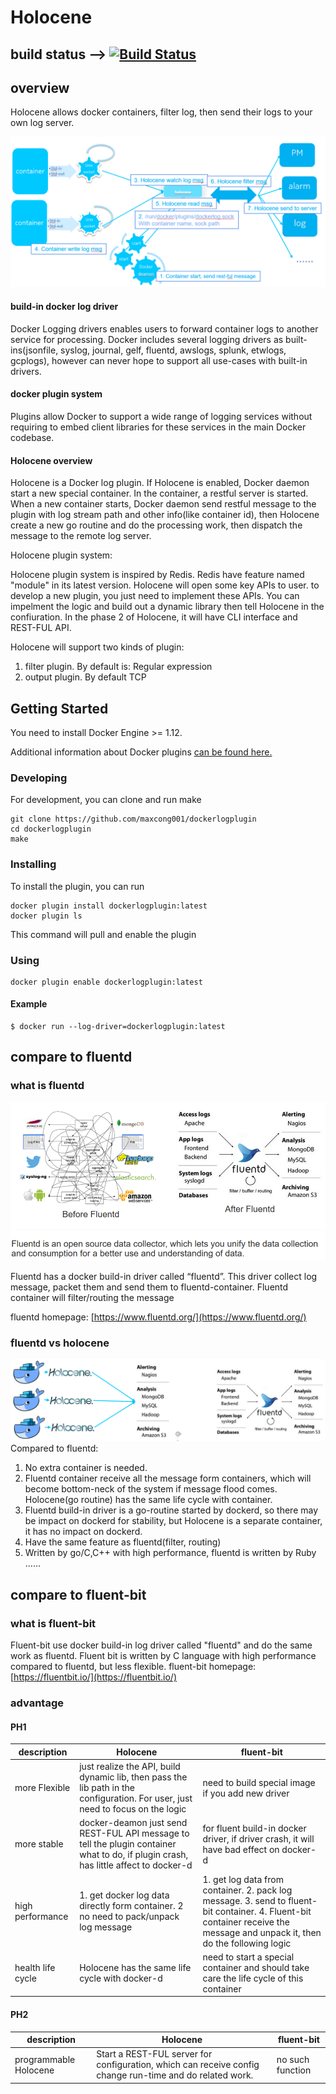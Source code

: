 # Holocene
## build status --> [![Build Status](https://travis-ci.org/maxcong001/dockerlogplugin.svg?branch=master)](https://travis-ci.org/maxcong001/dockerlogplugin)


## overview
Holocene allows docker containers, filter log, then send their logs to your own log server.

[![Holocene](https://github.com/maxcong001/dockerlogplugin/blob/master/doc/image/holocene-flow.PNG)](https://github.com/maxcong001/dockerlogplugin/blob/master/doc/image/holocene-flow.PNG)    

#### build-in docker log driver
Docker Logging drivers enables users to forward container logs to another service for processing. Docker includes several logging drivers as built-ins(jsonfile, syslog, journal, gelf, fluentd, awslogs, splunk, etwlogs, gcplogs), however can never hope to support all use-cases with built-in drivers. 
#### docker plugin system
Plugins allow Docker to support a wide range of logging services without requiring to embed client libraries for these services in the main Docker codebase. 
#### Holocene overview
Holocene is a Docker log plugin. If Holocene is enabled, Docker daemon start a new  special container. In the container, a restful server is started.
When a new container starts, Docker daemon send restful message to the plugin with log stream path and other info(like container id), then Holocene create a new go routine and do the processing work, then dispatch the message to the remote log server.

Holocene plugin system:

Holocene plugin system is inspired by Redis. Redis have feature named "module" in its latest version.
Holocene will open some key APIs to user. to develop a new plugin, you just need to implement these APIs. You can impelment the logic and build out a dynamic library then tell Holocene in the confiuration. In the phase 2 of Holocene, it will have CLI interface and REST-FUL API.

Holocene will support two kinds of plugin:
1. filter plugin. By default is: Regular expression
2. output plugin. By default TCP


## Getting Started

You need to install Docker Engine >= 1.12.

Additional information about Docker plugins [can be found here.](https://docs.docker.com/engine/extend/plugins_logging/)


### Developing

For development, you can clone and run make

```
git clone https://github.com/maxcong001/dockerlogplugin
cd dockerlogplugin
make
```

### Installing

To install the plugin, you can run

```
docker plugin install dockerlogplugin:latest 
docker plugin ls
```

This command will pull and enable the plugin

### Using
```
docker plugin enable dockerlogplugin:latest
```

#### Example

```
$ docker run --log-driver=dockerlogplugin:latest

```

## compare to fluentd
### what is fluentd    

[![what is fluentd](https://github.com/maxcong001/dockerlogplugin/blob/master/doc/image/what-is-fluentd.png)](https://github.com/maxcong001/dockerlogplugin/blob/master/doc/image/what-is-fluentd.png)    

Fluentd has a docker build-in driver called “fluentd”. 
This driver collect log message, packet them and send them to fluentd-container. 
Fluentd container will filter/routing the message 

fluentd homepage: [https://www.fluentd.org/](https://www.fluentd.org/)

### fluentd vs holocene
[![compare to fluentd](https://github.com/maxcong001/dockerlogplugin/blob/master/doc/image/holocenevsfluentd.PNG)](https://github.com/maxcong001/dockerlogplugin/blob/master/doc/image/holocenevsfluentd.PNG)
Compared to fluentd:
1. No extra container is needed.
2. Fluentd container receive all the message form containers, which will become bottom-neck of the system if message flood comes.
Holocene(go routine) has the same life cycle with container.
3. Fluentd build-in driver is a go-routine started by dockerd, so there may be impact on dockerd for stability, but Holocene is a separate container, it has no impact on dockerd.
4. Have the same feature as fluentd(filter, routing)
5. Written by go/C,C++ with high performance, fluentd is written by Ruby    
……                                                                   

## compare to fluent-bit

### what is fluent-bit
Fluent-bit use docker build-in log driver called "fluentd" and do the same work as fluentd. 
Fluent bit is written by C language with high performance compared to fluentd, but less flexible.
fluent-bit homepage: [https://fluentbit.io/](https://fluentbit.io/)
### advantage
#### PH1

description | Holocene | fluent-bit
------------- | ------------------- | ----
 more Flexible|just realize the API, build dynamic lib, then pass the lib path in the configuration. For user, just need to focus on the logic | need to build special image if you add new driver  | 
 more stable |docker-deamon just send REST-FUL API message to tell the plugin container what to do, if plugin crash, has little affect to docker-d | for fluent build-in docker driver, if driver crash, it will have bad effect on docker-d
 high performance  | 1. get docker log data directly form container.     2 no need to pack/unpack log message | 1. get log data from container.     2. pack log message.     3. send to fluent-bit container.     4. Fluent-bit container receive the message and unpack it, then do the following logic
 health life cycle   | Holocene has the same life cycle with docker-d|need to start a special container and should take care the life cycle of this container    
#### PH2
description | Holocene | fluent-bit
------------- | ------------------- | ----
programmable Holocene  | Start a REST-FUL server for configuration, which can receive config change run-time and do related work. | no such function



